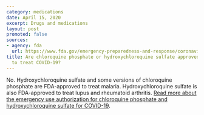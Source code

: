 ```yaml
---
category: medications
date: April 15, 2020
excerpt: Drugs and medications
layout: post
promoted: false
sources:
- agency: fda
  url: https://www.fda.gov/emergency-preparedness-and-response/coronavirus-disease-2019-covid-19/coronavirus-disease-2019-covid-19-frequently-asked-questions
title: Are chloroquine phosphate or hydroxychloroquine sulfate approved by the FDA
  to treat COVID-19?
---
```


No. Hydroxychloroquine sulfate and some versions of chloroquine phosphate are FDA-approved to treat malaria. Hydroxychloroquine sulfate is also FDA-approved to treat lupus and rheumatoid arthritis. [Read more about the emergency use authorization for chloroquine phosphate and hydroxychloroquine sulfate for COVID-19](https://www.fda.gov/media/136784/download).